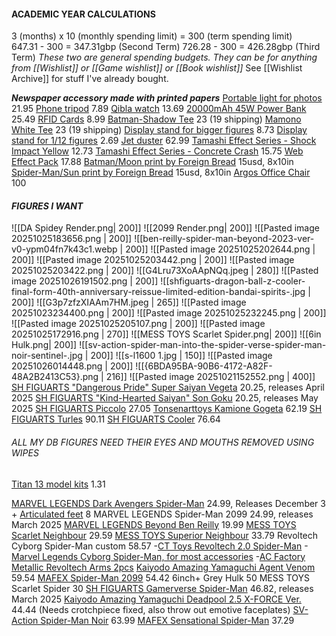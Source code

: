 #### **ACADEMIC YEAR CALCULATIONS**  
3 (months) x 10 (monthly spending limit) \= 300 (term spending limit)  
647.31 \- 300 \= 347.31gbp (Second Term)
726.28 \- 300 \= 426.28gbp (Third Term)
*These two are general spending budgets. They can be for anything from [[Wishlist]] or [[Game wishlist]] or [[Book wishlist]]*
See [[Wishlist Archive]] for stuff I've already bought.

***Newspaper accessory made with printed papers***
[Portable light for photos](https://www.aliexpress.com/item/4001132435958.html?invitationCode=Nk5WWG9Fd1pIUHU0VkNuTU90bE4xbmptNzY5SG5hZHhLc2lXRWhYb1AwdWVQemFTZUJrNWVWT0s1MU1hdTAyWg&srcSns=sns_Copy&spreadType=socialShare&social_params=61255092969&bizType=ProductDetail&spreadCode=Nk5WWG9Fd1pIUHU0VkNuTU90bE4xbmptNzY5SG5hZHhLc2lXRWhYb1AwdWVQemFTZUJrNWVWT0s1MU1hdTAyWg&aff_fcid=53caf2040f224c14a827912e34cd185c-1758731852211-08817-_Ex3vUBy&tt=MG&aff_fsk=_Ex3vUBy&aff_platform=default&sk=_Ex3vUBy&aff_trace_key=53caf2040f224c14a827912e34cd185c-1758731852211-08817-_Ex3vUBy&shareId=61255092969&businessType=ProductDetail&platform=AE&terminal_id=b4f21691d67147bda3b5aa1df2020bba&afSmartRedirect=y) 21.95
[Phone tripod](https://www.amazon.co.uk/dp/B0CQP77YP4?ref=cm_sw_r_cso_cp_apan_dp_6NN2VGV0TFFM5D67WCBQ&social_share=cm_sw_r_cso_cp_apan_dp_6NN2VGV0TFFM5D67WCBQ&titleSource=true) 7.89
[Qibla watch](https://www.aliexpress.com/item/1005004987915492.html?pvid=5652dc25-4d2e-41c9-8c0e-3bde7d8c734e&_t=gps-id%3ApcJustForYou%2Cscm-url%3A1007.13562.416251.0%2Cpvid%3A5652dc25-4d2e-41c9-8c0e-3bde7d8c734e%2Ctpp_buckets%3A668%232846%238114%231999&utparam-url=scene%3ApcJustForYou%7Cquery_from%3A%7Cx_object_id%3A1005004987915492%7C_p_origin_prod%3A) 13.69
[20000mAh 45W Power Bank](https://www.amazon.co.uk/dp/B0D6378L2B/?coliid=I1WMKZ5LXDRE5P&colid=3QR68R4Q0W63Y&th=1) 25.49
[RFID Cards](https://www.amazon.co.uk/WHonor-Blocking-Protector-Contactless-Protection/dp/B0CHHZ323V?dib=eyJ2IjoiMSJ9.3oovWHGg-Tc2LmkMhu1lva1pRWNjmBCC9_wKGJhg9-CbuF1wMvwtMVZCu-dZH5W4bZwesuyTv9Ga_SNwsD1S7KM70ghG3Ivji9gby1X_yA2l-ldbs9QvFkLulVhsgXHAS_XrO2GdpQYgca0Ae61HEsNuv0EsHuKwIgv-jU0HFb1CyyQR4-11EkvebN6Y3TgUrvuyOyElX7m1fm7CCMjxUVRGWZC042d-E0WmPF5YEKnzDG9q8csTLBDKXDnbJUX9meI_O1EaKB6v66lNUKcKOBCZTHXrpbmFR6zQZC1p4nc.qbFclqgKO2To5rtlQMiyww3nbd9douTbFoUkmKSi0Cc&dib_tag=se&keywords=RFID+Cards&qid=1759682979&sr=8-4) 8.99
[Batman-Shadow Tee](https://mamono.world/products/btm-shd) 23 (19 shipping)
[Mamono White Tee](https://mamono.world/products/skc-vs2?variant=46151394590912) 23 (19 shipping)
[Display stand for bigger figures](https://www.aliexpress.com/item/1005007402161040.html?pdp_ext_f=%7B%22sku_id%22%3A%2212000040593165571%22%7D&sourceType=1&spm=a2g0o.wish-manage-home.0.0) 8.73
[Display stand for 1/12 figures](https://www.aliexpress.com/item/1005008564504383.html?spm=a2g0o.detail.pcDetailTopMoreOtherSeller.1.49e0t3QNt3QNY9&gps-id=pcDetailTopMoreOtherSeller&scm=1007.40050.354490.0&scm_id=1007.40050.354490.0&scm-url=1007.40050.354490.0&pvid=5f05b2c3-013d-447d-bdf3-2bf0f6c05957&_t=gps-id:pcDetailTopMoreOtherSeller,scm-url:1007.40050.354490.0,pvid:5f05b2c3-013d-447d-bdf3-2bf0f6c05957,tpp_buckets:668%232846%238111%231996&pdp_ext_f=%7B%22order%22%3A%22977%22%2C%22eval%22%3A%221%22%2C%22sceneId%22%3A%2230050%22%2C%22fromPage%22%3A%22recommend%22%7D&pdp_npi=6%40dis%21GBP%212.69%212.42%21%21%213.48%213.13%21%4021039a5b17614240681107134e2f48%2112000045737340511%21rec%21UK%212834634728%21XZ%211%210%21n_tag%3A-29919%3Bd%3A936c168b%3Bm03_new_user%3A-29895%3BpisId%3A5000000191192759&utparam-url=scene%3ApcDetailTopMoreOtherSeller%7Cquery_from%3A%7Cx_object_id%3A1005008564504383%7C_p_origin_prod%3A) 2.69
[Jet duster](https://amzn.eu/d/jiffMLM) 62.99
[Tamashi Effect Series - Shock Impact Yellow](https://www.nin-nin-game.com/en/bandai-spirits/129527-tamashii-effect-series-shock-impact-yellow-ver-for-sh-figuarts-bandai-spirits-.html) 12.73
[Tamashi Effect Series - Concrete Crash](https://www.nin-nin-game.com/en/shfiguarts/181249-shfiguarts-tamashii-effect-series-concrete-crash-bandai-spirits-.html) 15.75
[Web Effect Pack](https://www.etsy.com/uk/listing/4296664472/spider-web-pack?ls=s&ga_order=most_relevant&ga_search_type=all&ga_view_type=gallery&ga_search_query=spider-man+wired+webs&ref=sr_gallery-1-2&nob=1&content_source=a8dc5400-85fb-45b7-8269-16e85af04f93%253ALT2cd38a931d447b697c36b8eb4fca0cea4d68dbaa&organic_search_click=1&logging_key=a8dc5400-85fb-45b7-8269-16e85af04f93%3ALT2cd38a931d447b697c36b8eb4fca0cea4d68dbaa&variation0=5370699452&variation1=5351334725) 17.88
[Batman/Moon print by Foreign Bread](https://www.inprnt.com/gallery/foreignbread/moon-batman-dc/) 15usd, 8x10in
[Spider-Man/Sun print by Foreign Bread](https://www.inprnt.com/gallery/foreignbread/sun-spider-man-marvel/) 15usd, 8x10in
[Argos Office Chair](https://www.argos.co.uk/product/4818401?clickPR=plp:52:118) 100
#### ***FIGURES I WANT***
![[DA Spidey Render.png| 200]] ![[2099 Render.png| 200]] ![[Pasted image 20251025183656.png | 200]] ![[ben-reilly-spider-man-beyond-2023-ver-v0-ypm04fn7k43c1.webp | 200]]
![[Pasted image 20251025202644.png | 200]] ![[Pasted image 20251025203442.png | 200]] ![[Pasted image 20251025203422.png | 200]] ![[G4Lru73XoAApNQq.jpeg | 280]]
![[Pasted image 20251026191502.png | 200]] ![[shfiguarts-dragon-ball-z-cooler-final-form-40th-anniversary-reissue-limited-edition-bandai-spirits-.jpg | 200]] ![[G3p7zfzXIAAm7HM.jpeg | 265]]
![[Pasted image 20251023234400.png | 200]] ![[Pasted image 20251025232245.png | 200]] ![[Pasted image 20251025205107.png | 200]] ![[Pasted image 20251025172916.png | 270]]
![[MESS TOYS Scarlet Spider.png| 200]] ![[6in Hulk.png| 200]] ![[sv-action-spider-man-into-the-spider-verse-spider-man-noir-sentinel-.jpg | 200]] ![[s-l1600 1.jpg | 150]]
![[Pasted image 20251026014448.png | 200]] ![[{6BDA95BA-90B6-4172-A82F-48A2B2413C53}.png | 216]] ![[Pasted image 20251021152552.png | 400]]
[SH FIGUARTS "Dangerous Pride" Super Saiyan Vegeta](https://www.nin-nin-game.com/en/dragon-ball/199618-shfiguarts-dragon-ball-z-super-saiyan-vegeta-dangerous-pride-bandai-spirits-.html) 20.25, releases April 2025
[SH FIGUARTS "Kind-Hearted Saiyan" Son Goku](https://www.nin-nin-game.com/en/shfiguarts/199582-shfiguarts-dragon-ball-z-son-goku-kind-hearted-saiyan-bandai-spirits-.html) 20.25, releases May 2025
[SH FIGUARTS Piccolo](https://www.nin-nin-game.com/en/shfiguarts/167581-shfiguarts-dragon-ball-daima-piccolo-bandai-spirits-.html) 27.05
[Tonsenarttoys Kamione Gogeta](https://www.aliexpress.com/item/1005008896476477.html?) 62.19
[SH FIGUARTS Turles](https://zenmarket.jp/s/ashi-toys/4876831?id=60b93e81-fc01-4c7c-be56-c77adb7acc49) 90.11
[SH FIGUARTS Cooler](https://www.nin-nin-game.com/en/dragon-ball/163877-shfiguarts-dragon-ball-z-cooler-final-form-40th-anniversary-reissue-limited-edition-bandai-spirits-.html) 76.64
###### ALL MY DB FIGURES NEED THEIR EYES AND MOUTHS REMOVED USING WIPES ######

[Titan 13 model kits](https://www.aliexpress.com/item/1005007772924507.html?) 1.31

[MARVEL LEGENDS Dark Avengers Spider-Man](https://forbiddenplanet.com/474468-dark-avengers-marvel-legends-action-figure-spider-man/) 24.99, Releases December 3 + [Articulated feet](https://www.etsy.com/uk/listing/1675366287/retro-articulated-toes-pair-for-marvel?show_sold_out_detail=1&ref=nla_listing_details) 8
MARVEL LEGENDS Spider-Man 2099 24.99, releases March 2025
[MARVEL LEGENDS Beyond Ben Reilly](https://amzn.eu/d/jlz3ONp) 19.99
[MESS TOYS Scarlet Neighbour](https://www.aliexpress.com/item/1005008455372278.html?spm=a2g0o.productlist.main.16.3131371dRa59b9&aem_p4p_detail=20251023153121639178736197720001270066&algo_pvid=7116a286-2963-4c6c-8d2d-3a0d39100d26&algo_exp_id=7116a286-2963-4c6c-8d2d-3a0d39100d26-15&pdp_ext_f=%7B%22order%22%3A%223385%22%2C%22eval%22%3A%221%22%2C%22fromPage%22%3A%22search%22%7D&pdp_npi=6%40dis%21GBP%2165.76%2129.59%21%21%21606.64%21272.97%21%40210384cc17612586809564616e96bc%2112000050857874619%21sea%21UK%212834634728%21X%211%210%21n_tag%3A-29919%3Bd%3A936c168b%3Bm03_new_user%3A-29895&curPageLogUid=EmZ3lUOIqSrC&utparam-url=scene%3Asearch%7Cquery_from%3A%7Cx_object_id%3A1005008455372278%7C_p_origin_prod%3A&search_p4p_id=20251023153121639178736197720001270066_4) 29.59
[MESS TOYS Superior Neighbour](https://www.aliexpress.com/item/1005008114383112.html?pdp_ext_f=%7B%22sku_id%22%3A%2212000050508736521%22%7D&sourceType=1&spm=a2g0o.wish-manage-home.0.0) 33.79
Revoltech Cyborg Spider-Man custom 58.57
-[CT Toys Revoltech 2.0 Spider-Man](https://www.aliexpress.com/item/1005008114088633.html?pdp_ext_f=%7B%22sku_id%22%3A%221200-0045917576622%22%7D&sourceType=1&spm=a2g0o.wish-manage-home.0.0)
-[Marvel Legends Cyborg Spider-Man, for most accessories](https://www.comicsandcocktails.co.uk/store/Marvel-Legends-6-Spider-Man-Vintage-Cyborg-Spider-Man-p777540968)
-[AC Factory Metallic Revoltech Arms 2pcs](https://www.aliexpress.com/item/1005009914479336.html?pdp_ext_f=%7B%22sku_id%22%3A%2212000051171781541%22%7D&sourceType=1&spm=a2g0o.wish-manage-home.0.0)
[Kaiyodo Amazing Yamaguchi Agent Venom](https://www.nin-nin-game.com/en/revoltech/137765-amazing-yamaguchi-revoltech-spider-man-agent-venom-reissue-kaiyodo-.html) 59.54
[MAFEX Spider-Man 2099](https://www.nin-nin-game.com/en/mafex/121085-mafex-no-239-spider-man-spider-man-2099-comic-ver-medicom-toy-.html) 54.42
6inch+ Grey Hulk 50
MESS TOYS Scarlet Spider 30
[SH FIGUARTS Gamerverse Spider-Man](https://www.nin-nin-game.com/en/shfiguarts/194482-shfiguarts-marvel-gamerverse-spider-man-bandai-spirits-.html) 46.82, releases March 2025
[Kaiyodo Amazing Yamaguchi Deadpool 2.5 X-FORCE Ver.](https://www.nin-nin-game.com/en/marvel-dc-comics/131795-amazing-yamaguchi-revoltech-marvel-comics-deadpool-ver-25-x-force-colors-kaiyodo-.html) 44.44 (Needs crotchpiece fixed, also throw out emotive faceplates)
[SV-Action Spider-Man Noir](https://www.nin-nin-game.com/en/spider-man/98019-sv-action-spider-man-into-the-spider-verse-spider-man-noir-sentinel-.html) 63.99
[MAFEX Sensational Spider-Man](https://www.nin-nin-game.com/en/mafex/196338-mafex-no143-spider-man-ben-reilly-comics-ver-2nd-reissue-medicom-toy-.html) 37.29